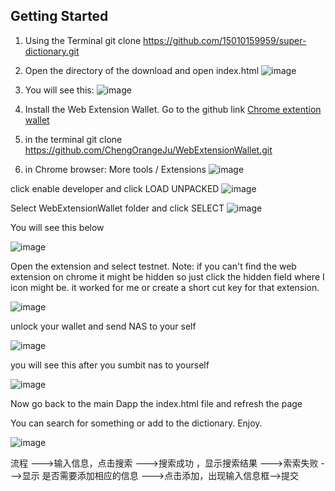 
## Getting Started
1) Using the Terminal 
    git clone https://github.com/15010159959/super-dictionary.git

2) Open the directory of the download and open index.html
![image](https://user-images.githubusercontent.com/21117852/39468171-5459c064-4d64-11e8-8876-b426cb8f46e4.png)

3) You will see this:
![image](https://user-images.githubusercontent.com/21117852/39468161-464d565c-4d64-11e8-9880-1001425fb8b5.png)

4) Install the Web Extension Wallet. Go to the github link [Chrome extention wallet](https://github.com/ChengOrangeJu/WebExtensionWallet)

5) in the terminal 
git clone https://github.com/ChengOrangeJu/WebExtensionWallet.git

6) in Chrome browser: More tools / Extensions
![image](https://user-images.githubusercontent.com/21117852/39468331-0efb30e2-4d65-11e8-8d1c-f1725453ba2b.png)

click enable developer and click LOAD UNPACKED
![image](https://user-images.githubusercontent.com/21117852/39468412-6bc87ba4-4d65-11e8-8185-7e8c175a6842.png)

Select WebExtensionWallet folder and click SELECT
![image](https://user-images.githubusercontent.com/21117852/39468494-d6ecf978-4d65-11e8-8ebd-b6f0cffaf52d.png)


You will see this below

![image](https://user-images.githubusercontent.com/21117852/39468538-12119df6-4d66-11e8-98f9-e621522a0f78.png)

Open the extension and select testnet. 
Note: if you can't find the web extension on chrome it might be hidden so just click the hidden field where I icon might be. it worked for me or create a short cut key for that extension.

![image](https://user-images.githubusercontent.com/21117852/39468587-5844e68e-4d66-11e8-86f9-e225a0ccc205.png)


unlock your wallet and send NAS to your self


![image](https://user-images.githubusercontent.com/21117852/39468679-ea8da68e-4d66-11e8-96dd-3668744d97db.png)

you will see this after you sumbit nas to yourself

![image](https://user-images.githubusercontent.com/21117852/39468722-221a19e8-4d67-11e8-86d6-977814efbe15.png)

Now go back to the main Dapp
the index.html file and refresh the page

You can search for something or add to the dictionary. Enjoy.

![image](https://user-images.githubusercontent.com/21117852/39468761-53fc12a4-4d67-11e8-98cc-00a76111fc11.png)






流程
    --->输入信息，点击搜索
        --->搜索成功 ，显示搜索结果
        --->索索失败
            --->显示 是否需要添加相应的信息
                --->点击添加，出现输入信息框-->提交
                
                
    
